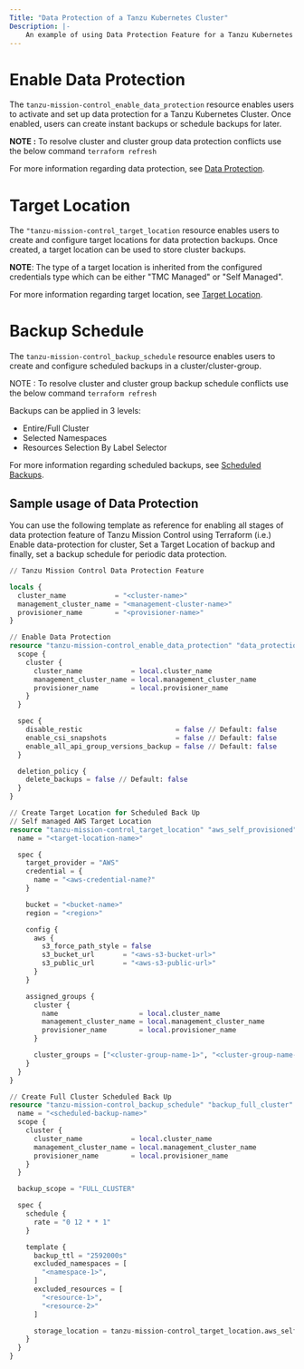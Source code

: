 ```yaml
---
Title: "Data Protection of a Tanzu Kubernetes Cluster"
Description: |-
    An example of using Data Protection Feature for a Tanzu Kubernetes Cluster/Cluster Group
---
```

# Enable Data Protection

The `tanzu-mission-control_enable_data_protection` resource enables users to activate and set up data protection for a Tanzu Kubernetes Cluster.
Once enabled, users can create instant backups or schedule backups for later.

**NOTE :** To resolve cluster and cluster group data protection conflicts use the below command
``terraform refresh``

For more information regarding data protection, see [Data Protection][data-protection].

[data-protection]: https://techdocs.broadcom.com/us/en/vmware-tanzu/standalone-components/tanzu-mission-control/1-4/tanzu-mission-control-documentation/tanzumc-concepts-GUID-C16557BC-EB1B-4414-8E63-28AD92E0CAE5.html


# Target Location

The `"tanzu-mission-control_target_location` resource enables users to create and configure target locations for data protection backups.
Once created, a target location can be used to store cluster backups.

**NOTE**: The type of a target location is inherited from the configured credentials type which can be either "TMC Managed" or "Self Managed".

For more information regarding target location, see [Target Location][target-location].

[target-location]: https://techdocs.broadcom.com/us/en/vmware-tanzu/standalone-components/tanzu-mission-control/1-4/tanzu-mission-control-documentation/tanzumc-using-GUID-867683CE-8AF0-4DC7-9121-81AD507EDB3B.html

# Backup Schedule

The `tanzu-mission-control_backup_schedule` resource enables users to create and configure scheduled backups in a cluster/cluster-group.

NOTE : To resolve cluster and cluster group backup schedule conflicts use the below command
``terraform refresh``

Backups can be applied in 3 levels:

* Entire/Full Cluster
* Selected Namespaces
* Resources Selection By Label Selector

For more information regarding scheduled backups, see [Scheduled Backups][backup-schedule].

[backup-schedule]: https://techdocs.broadcom.com/us/en/vmware-tanzu/standalone-components/tanzu-mission-control/1-4/tanzu-mission-control-documentation/tanzumc-using-GUID-89926F80-050A-4F1C-9D04-D56D5F453995.html?hWord=N4IghgNiBcIEZgMYGsCuAHABAZ0QCwFMATVCAkAXyA

## Sample usage of Data Protection

You can use the following template as reference for enabling all stages of data protection feature of Tanzu Mission Control using Terraform (i.e.) Enable data-protection for cluster, Set a Target Location of backup and finally, set a backup schedule for periodic data protection.

```terraform
// Tanzu Mission Control Data Protection Feature

locals {
  cluster_name            = "<cluster-name>"
  management_cluster_name = "<management-cluster-name>"
  provisioner_name        = "<provisioner-name>"
}

// Enable Data Protection
resource "tanzu-mission-control_enable_data_protection" "data_protection" {
  scope {
    cluster {
      cluster_name            = local.cluster_name
      management_cluster_name = local.management_cluster_name
      provisioner_name        = local.provisioner_name
    }
  }

  spec {
    disable_restic                       = false // Default: false
    enable_csi_snapshots                 = false // Default: false
    enable_all_api_group_versions_backup = false // Default: false
  }

  deletion_policy {
    delete_backups = false // Default: false
  }
}

// Create Target Location for Scheduled Back Up
// Self managed AWS Target Location
resource "tanzu-mission-control_target_location" "aws_self_provisioned" {
  name = "<target-location-name>"

  spec {
    target_provider = "AWS"
    credential = {
      name = "<aws-credential-name?"
    }

    bucket = "<bucket-name>"
    region = "<region>"

    config {
      aws {
        s3_force_path_style = false
        s3_bucket_url       = "<aws-s3-bucket-url>"
        s3_public_url       = "<aws-s3-public-url>"
      }
    }

    assigned_groups {
      cluster {
        name                    = local.cluster_name
        management_cluster_name = local.management_cluster_name
        provisioner_name        = local.provisioner_name
      }

      cluster_groups = ["<cluster-group-name-1>", "<cluster-group-name-2>"]
    }
  }
}

// Create Full Cluster Scheduled Back Up
resource "tanzu-mission-control_backup_schedule" "backup_full_cluster" {
  name = "<scheduled-backup-name>"
  scope {
    cluster {
      cluster_name            = local.cluster_name
      management_cluster_name = local.management_cluster_name
      provisioner_name        = local.provisioner_name
    }
  }

  backup_scope = "FULL_CLUSTER"

  spec {
    schedule {
      rate = "0 12 * * 1"
    }

    template {
      backup_ttl = "2592000s"
      excluded_namespaces = [
        "<namespace-1>",
      ]
      excluded_resources = [
        "<resource-1>",
        "<resource-2>"
      ]

      storage_location = tanzu-mission-control_target_location.aws_self_provisioned.name
    }
  }
}
```
